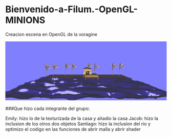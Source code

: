 # Bienvenido-a-Filum.-OpenGL-MINIONS
Creacion escena en OpenGL de la voragine


![Imagen del resultado de subir los objetos y la casa texturizada](images/capturaMundo.jpg)


###Que hizo cada integrante del grupo:

Emily: hizo lo de la texturizada de la casa y añadio la casa
Jacob: hizo la inclusion de los otros dos objetos
Santiago: hizo la inclusion del rio y optimizo el codigo en las funciones de abrir malla y abrir shader&nbsp;
